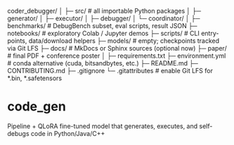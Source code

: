 coder_debugger/
│
├─ src/                  # all importable Python packages
│   ├─ generator/
│   ├─ executor/
│   ├─ debugger/
│   └─ coordinator/
│
├─ benchmarks/           # DebugBench subset, eval scripts, result JSON
├─ notebooks/            # exploratory Colab / Jupyter demos
├─ scripts/              # CLI entry-points, data/download helpers
├─ models/               # empty; checkpoints tracked via Git LFS
├─ docs/                 # MkDocs or Sphinx sources (optional now)
├─ paper/                # final PDF + conference poster
│
├─ requirements.txt
├─ environment.yml       # conda alternative (cuda, bitsandbytes, etc.)
├─ README.md
├─ CONTRIBUTING.md
├─ .gitignore
└─ .gitattributes        # enable Git LFS for *.bin, *.safetensors

# code_gen
Pipeline + QLoRA fine-tuned model that generates, executes, and self-debugs code in Python/Java/C++
